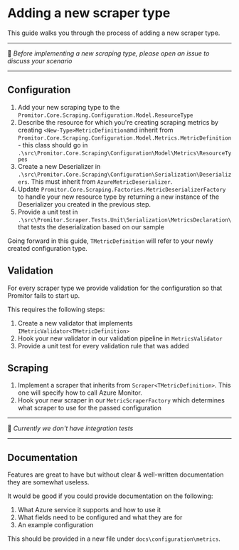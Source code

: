 # Adding a new scraper type
This guide walks you through the process of adding a new scraper type.

------------------------

:loudspeaker: _Before implementing a new scraping type, please open an issue to discuss your scenario_

-------------------------

## Configuration
1. Add your new scraping type to the  `Promitor.Core.Scraping.Configuration.Model.ResourceType`
2. Describe the resource for which you're creating scraping metrics by creating `<New-Type>MetricDefinition`and inherit from `Promitor.Core.Scraping.Configuration.Model.Metrics.MetricDefinition` - this class should go in `.\src\Promitor.Core.Scraping\Configuration\Model\Metrics\ResourceTypes`
3. Create a new Deserializer in `.\src\Promitor.Core.Scraping\Configuration\Serialization\Deserializers`. This must inherit from `AzureMetricDeserializer`.
3. Update `Promitor.Core.Scraping.Factories.MetricDeserializerFactory` to handle your new resource type by returning a new instance of the Deserializer you created in the previous step.
4. Provide a unit test in `.\src\Promitor.Scraper.Tests.Unit\Serialization\MetricsDeclaration\` that tests the deserialization based on our sample

Going forward in this guide, `TMetricDefinition` will refer to your newly created configuration type.

## Validation
For every scraper type we provide validation for the configuration so that Promitor fails to start up.

This requires the following steps:
1. Create a new validator that implements `IMetricValidator<TMetricDefinition>`
2. Hook your new validator in our validation pipeline in `MetricsValidator`
3. Provide a unit test for every validation rule that was added

## Scraping
1. Implement a scraper that inherits from `Scraper<TMetricDefinition>`. This one will specify how to call Azure Monitor.
2. Hook your new scraper in our `MetricScraperFactory` which determines what scraper to use for the passed configuration

---------------------------

:memo: _Currently we don't have integration tests_

---------------------------

## Documentation
Features are great to have but without clear & well-written documentation they are somewhat useless.

It would be good if you could provide documentation on the following:
1. What Azure service it supports and how to use it
2. What fields need to be configured and what they are for
3. An example configuration

This should be provided in a new file under `docs\configuration\metrics`.
